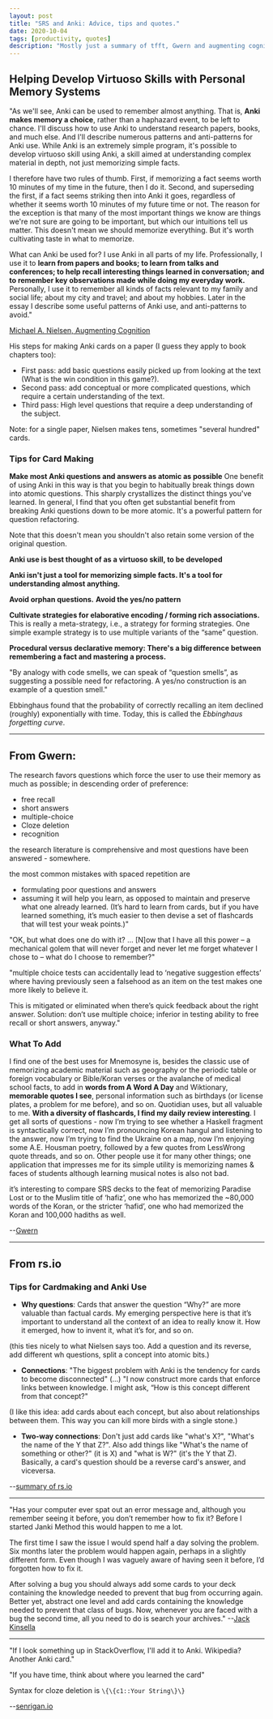 ```yaml
---
layout: post
title: "SRS and Anki: Advice, tips and quotes."
date: 2020-10-04
tags: [productivity, quotes]
description: "Mostly just a summary of tfft, Gwern and augmenting cognition articles. Also a collection of Anki related tips and quotes."
---
```


## Helping Develop Virtuoso Skills with Personal Memory Systems
"As we'll see, Anki can be used to remember almost anything. That is, **Anki makes memory a choice**, rather than a haphazard event, to be left to chance. I'll discuss how to use Anki to understand research papers, books, and much else. And I'll describe numerous patterns and anti-patterns for Anki use. While Anki is an extremely simple program, it's possible to develop virtuoso skill using Anki, a skill aimed at understanding complex material in depth, not just memorizing simple facts.

I therefore have two rules of thumb. First, if memorizing a fact seems worth 10 minutes of my time in the future, then I do it. Second, and superseding the first, if a fact seems striking then into Anki it goes, regardless of whether it seems worth 10 minutes of my future time or not. The reason for the exception is that many of the most important things we know are things we're not sure are going to be important, but which our intuitions tell us matter. This doesn't mean we should memorize everything. But it's worth cultivating taste in what to memorize.

What can Anki be used for? I use Anki in all parts of my life. Professionally, I use it to **learn from papers and books; to learn from talks and conferences; to help recall interesting things learned in conversation; and to remember key observations made while doing my everyday work.** Personally, I use it to remember all kinds of facts relevant to my family and social life; about my city and travel; and about my hobbies. Later in the essay I describe some useful patterns of Anki use, and anti-patterns to avoid."

[Michael A. Nielsen, Augmenting Cognition](http://augmentingcognition.com)

His steps for making Anki cards on a paper (I guess they apply to book chapters too):
- First pass: add basic questions easily picked up from looking at the text (What is the win condition in this game?).
- Second pass: add conceptual or more complicated questions, which require a certain understanding of the text.
- Third pass: High level questions that require a deep understanding of the subject.

Note: for a single paper, Nielsen makes tens, sometimes "several hundred" cards.

### Tips for Card Making
**Make most Anki questions and answers as atomic as possible**
One benefit of using Anki in this way is that you begin to habitually break things down into atomic questions. This sharply crystallizes the distinct things you've learned. In general, I find that you often get substantial benefit from breaking Anki questions down to be more atomic. It's a powerful pattern for question refactoring.

Note that this doesn't mean you shouldn't also retain some version of the original question.

**Anki use is best thought of as a virtuoso skill, to be developed**

**Anki isn't just a tool for memorizing simple facts. It's a tool for understanding almost anything.**

**Avoid orphan questions.**
**Avoid the yes/no pattern**

**Cultivate strategies for elaborative encoding / forming rich associations.** This is really a meta-strategy, i.e., a strategy for forming strategies. One simple example strategy is to use multiple variants of the “same” question.

**Procedural versus declarative memory: There's a big difference between remembering a fact and mastering a process.**

"By analogy with code smells, we can speak of “question smells”, as suggesting a possible need for refactoring. A yes/no construction is an example of a question smell."

Ebbinghaus found that the probability of correctly recalling an item declined (roughly) exponentially with time. Today, this is called the *Ebbinghaus forgetting curve*.

---

## From Gwern:

The research favors questions which force the user to use their memory as much as possible; in descending order of preference:

- free recall
- short answers
- multiple-choice
- Cloze deletion
- recognition

the research literature is comprehensive and most questions have been answered - somewhere.

the most common mistakes with spaced repetition are

- formulating poor questions and answers
- assuming it will help you learn, as opposed to maintain and preserve what one already learned. (It’s hard to learn from cards, but if you have learned something, it’s much easier to then devise a set of flashcards that will test your weak points.)"

"OK, but what does one do with it? … [N]ow that I have all this power – a mechanical golem that will never forget and never let me forget whatever I chose to – what do I choose to remember?" 

"multiple choice tests can accidentally lead to ‘negative suggestion effects’ where having previously seen a falsehood as an item on the test makes one more likely to believe it.

This is mitigated or eliminated when there’s quick feedback about the right answer. Solution: don’t use multiple choice; inferior in testing ability to free recall or short answers, anyway."

### What To Add

I find one of the best uses for Mnemosyne is, besides the classic use of memorizing academic material such as geography or the periodic table or foreign vocabulary or Bible/Koran verses or the avalanche of medical school facts, to add in **words from A Word A Day** and Wiktionary, **memorable quotes I see**, personal information such as birthdays (or license plates, a problem for me before), and so on. Quotidian uses, but all valuable to me. **With a diversity of flashcards, I find my daily review interesting**. I get all sorts of questions - now I’m trying to see whether a Haskell fragment is syntactically correct, now I’m pronouncing Korean hangul and listening to the answer, now I’m trying to find the Ukraine on a map, now I’m enjoying some A.E. Housman poetry, followed by a few quotes from LessWrong quote threads, and so on. Other people use it for many other things; one application that impresses me for its simple utility is memorizing names & faces of students although learning musical notes is also not bad.

it’s interesting to compare SRS decks to the feat of memorizing Paradise Lost or to the Muslim title of ‘hafiz’, one who has memorized the ~80,000 words of the Koran, or the stricter ‘hafid’, one who had memorized the Koran and 100,000 hadiths as well.

--[Gwern](https://www.gwern.net/Spaced-repetition)

---

## From rs.io

### Tips for Cardmaking and Anki Use

- **Why questions**: Cards that answer the question “Why?” are more valuable than factual cards. My emerging perspective here is that it’s important to understand all the context of an idea to really know it. How it emerged, how to invent it, what it’s for, and so on.

(this ties nicely to what Nielsen says too. Add a question and its reverse, add different wh questions, split a concept into atomic bits.)

- **Connections**: "The biggest problem with Anki is the tendency for cards to become disconnected" (...) "I now construct more cards that enforce links between knowledge. I might ask, “How is this concept different from that concept?"

(I like this idea: add cards about each concept, but also about relationships between them. This way you can kill more birds with a single stone.)

- **Two-way connections**: Don't just add cards like "what's X?", "What's the name of the Y that Z?". Also add things like "What's the name of something or other?" (it is X) and "what is W?" (it's the Y that Z). Basically, a card's question should be a reverse card's answer, and viceversa.


--[summary of rs.io](https://rs.io/anki-tips/)

---

"Has your computer ever spat out an error message and, although you remember seeing it before, you don’t remember how to fix it? Before I started Janki Method this would happen to me a lot.

The first time I saw the issue I would spend half a day solving the problem. Six months later the problem would happen again, perhaps in a slightly different form. Even though I was vaguely aware of having seen it before, I’d forgotten how to fix it.

After solving a bug you should always add some cards to your deck containing the knowledge needed to prevent that bug from occurring again. Better yet, abstract one level and add cards containing the knowledge needed to prevent that class of bugs. Now, whenever you are faced with a bug the second time, all you need to do is search your archives."
--[Jack Kinsella](https://www.gwern.net/docs/www/www.jackkinsella.ie/7f766c2f8b533e44f5a9ff02ea44573c3132557a.html)

---

"If I look something up in StackOverflow, I'll add it to Anki. Wikipedia? Another Anki card."

"If you have time, think about where you learned the card"

Syntax for cloze deletion is `\{\{c1::Your String\}\}`

--[senrigan.io](https://www.gwern.net/blog/everything-i-know-strategies-tips-and-tricks-for-spaced-repetition-anki/)
